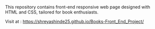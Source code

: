 This repository contains front-end responsive web page designed with HTML and CSS, tailored for book enthusiasts.

Visit at : https://shreyashinde25.github.io/Books-Front_End_Project/
